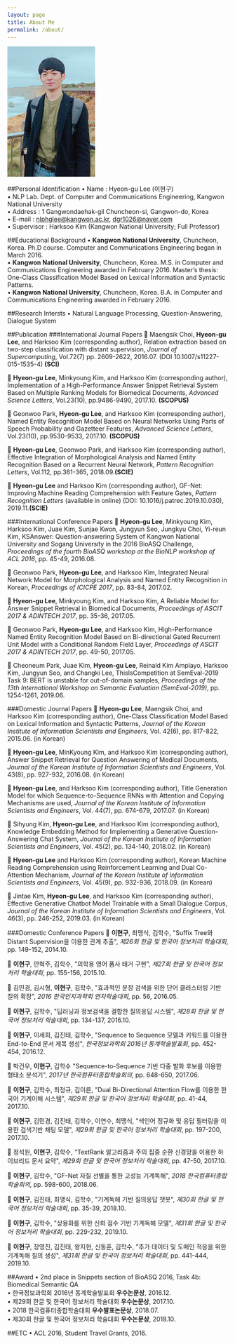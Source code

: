 ```yaml
---
layout: page
title: About Me
permalink: /about/
---
```


![](images/profile.png "Profile")


##Personal Identification
•	Name : Hyeon-gu Lee (이현구)<br>
•	NLP Lab. Dept. of Computer and Communications Engineering, Kangwon National University<br>
•	Address : 1 Gangwondaehak-gil Chuncheon-si, Gangwon-do, Korea<br>
•	E-mail : nlphglee@kangwon.ac.kr, dgr1026@naver.com<br>
•	Supervisor : Harksoo Kim (Kangwon National University; Full Professor)<br>

##Educational Background
•	<B>Kangwon National University</B>, Chuncheon, Korea. Ph.D course. Computer and Communications Engineering began in March 2016.<br>
•	<B>Kangwon National University</B>, Chuncheon, Korea. M.S. in Computer and Communications Engineering awarded in February 2016. Master’s thesis: One-Class Classification Model Based on Lexical Information and Syntactic Patterns.<br>
•	<B>Kangwon National University</B>, Chuncheon, Korea. B.A. in Computer and Communications Engineering awarded in February 2016.<br>

##Research Intersts
•	Natural Language Processing, Question-Answering, Dialogue System

##Publication
###International Journal Papers
	Maengsik Choi, <B>Hyeon-gu Lee</B>, and Harksoo Kim (corresponding author), Relation extraction based on two-step classification with distant supervision, <i>Journal of Supercomputing</i>, Vol.72(7) pp. 2609-2622, 2016.07. (DOI 10.1007/s11227-015-1535-4) <B>(SCI)</B>

	<B>Hyeon-gu Lee</B>, Minkyoung Kim, and Harksoo Kim (corresponding author), Implementation of a High-Performance Answer Snippet Retrieval System Based on Multiple Ranking Models for Biomedical Documents, <i>Advanced Science Letters</i>, Vol.23(10), pp.9486-9490, 2017.10. <B>(SCOPUS)</B>

	Geonwoo Park, <B>Hyeon-gu Lee</B>, and Harksoo Kim (corresponding author), Named Entity Recognition Model Based on Neural Networks Using Parts of Speech Probability and Gazetteer Features, <i>Advanced Science Letters</i>, Vol.23(10), pp.9530-9533, 2017.10. <B>(SCOPUS)</B>

	<B>Hyeon-gu Lee</B>, Geonwoo Park, and Harksoo Kim (corresponding author), Effective Integration of Morphological Analysis and Named Entity Recognition Based on a Recurrent Neural Network, <i>Pattern Recognition Letters</i>, Vol.112, pp.361-365, 2018.09.<B>(SCIE)</B>

	<B>Hyeon-gu Lee</B> and Harksoo Kim (corresponding author), GF-Net: Improving Machine Reading Comprehension with Feature Gates, <i>Pattern Recognition Letters</i> (available in online) (DOI: 10.1016/j.patrec.2019.10.030), 2019.11.<B>(SCIE)</B>

###International Conference Papers
	<B>Hyeon-gu Lee</B>, Minkyoung Kim, Harksoo Kim, Juae Kim, Sunjae Kwon, Jungyun Seo, Jungkyu Choi, Yi-reun Kim, KSAnswer: Question-answering System of Kangwon National University and Sogang University in the 2016 BioASQ Challenge, <i>Proceedings of the fourth BioASQ workshop at the BioNLP workshop of ACL 2016</i>, pp. 45-49, 2016.08.

	Geonwoo Park, <B>Hyeon-gu Lee</B>, and Harksoo Kim, Integrated Neural Network Model for Morphological Analysis and Named Entity Recognition in Korean, <i>Proceedings of ICICPE 2017</i>, pp. 83-84, 2017.02.

	<B>Hyeon-gu Lee</B>, Minkyoung Kim, and Harksoo Kim, A Reliable Model for Answer Snippet Retrieval in Biomedical Documents, <i>Proceedings of ASCIT 2017 & ADINTECH 2017</i>, pp. 35-36, 2017.05.

	Geonwoo Park, <B>Hyeon-gu Lee</B>, and Harksoo Kim, High-Performance Named Entity Recognition Model Based on Bi-directional Gated Recurrent Unit Model with a Conditional Random Field Layer, <i>Proceedings of ASCIT 2017 & ADINTECH 2017</i>, pp. 49-50, 2017.05.

	Cheoneum Park, Juae Kim, <B>Hyeon-gu Lee</B>, Reinald Kim Amplayo, Harksoo Kim, Jungyun Seo, and Changki Lee, ThisIsCompetition at SemEval-2019 Task 9: BERT is unstable for out-of-domain samples, <i>Proceedings of the 13th International Workshop on Semantic Evaluation (SemEval-2019)</i>, pp. 1254-1261, 2019.06.

###Domestic Journal Papers
	<B>Hyeon-gu Lee</B>, Maengsik Choi, and Harksoo Kim (corresponding author), One-Class Classification Model Based on Lexical Information and Syntactic Patterns, <i>Journal of the Korean Institute of Information Scientists and Engineers</i>, Vol. 42(6), pp. 817-822, 2015.06. (in Korean)

	<B>Hyeon-gu Lee</B>, MinKyoung Kim, and Harksoo Kim (corresponding author), Answer Snippet Retrieval for Question Answering of Medical Documents, <i>Journal of the Korean Institute of Information Scientists and Engineers</i>, Vol. 43(8), pp. 927-932, 2016.08. (in Korean)

	<B>Hyeon-gu Lee</B>, and Harksoo Kim (corresponding author), Title Generation Model for which Sequence-to-Sequence RNNs with Attention and Copying Mechanisms are used, <i>Journal of the Korean Institute of Information Scientists and Engineers</i>, Vol. 44(7), pp. 674-679, 2017.07. (in Korean)

	Sihyung Kim, <B>Hyeon-gu Lee</B>, and Harksoo Kim (corresponding author), Knowledge Embedding Method for Implementing a Generative Question-Answering Chat System, <i>Journal of the Korean Institute of Information Scientists and Engineers</i>, Vol. 45(2), pp. 134-140, 2018.02. (in Korean)

	<B>Hyeon-gu Lee</B> and Harksoo Kim (corresponding author), Korean Machine Reading Comprehension using Reinforcement Learning and Dual Co-Attention Mechanism, <i>Journal of the Korean Institute of Information Scientists and Engineers</i>, Vol. 45(9), pp. 932-936, 2018.09. (in Korean)

	Jintae Kim, <B>Hyeon-gu Lee</B>, and Harksoo Kim (corresponding author), Effective Generative Chatbot Model Trainable with a Small Dialogue Corpus, <i>Journal of the Korean Institute of Information Scientists and Engineers</i>, Vol. 46(3), pp. 246-252, 2019.03. (in Korean)

###Domestic Conference Papers
	<B>이현구</B>, 최맹식, 김학수, "Suffix Tree와 Distant Supervision을 이용한 관계 추출", <i>제26회 한글 및 한국어 정보처리 학술대회</i>, pp. 149-152, 2014.10.<br>

	 <B>이현구</B>, 안혁주, 김학수, "의학용 영어 품사 태거 구현", <i>제27회 한글 및 한국어 정보처리 학술대회</i>, pp. 155-156, 2015.10.<br>

	 김민경, 김시형, <B>이현구</B>, 김학수, "효과적인 문장 검색을 위한 단어 클러스터링 기반 질의 확장", <i>2016 한국인지과학회 연차학술대회</i>, pp. 56, 2016.05.<br>

	 <B>이현구</B>, 김학수, "딥러닝과 정보검색을 결합한 질의응답 시스템", <i>제28회 한글 및 한국어 정보처리 학술대회</i>, pp. 134-137, 2016.10.<br>

	 <B>이현구</B>, 이세희, 김진태, 김학수, "Sequence to Sequence 모델과 키워드를 이용한 End-to-End 문서 제목 생성", <i>한국정보과학회 2016년 동계학술발표회</i>, pp. 452-454, 2016.12.<br>

	 박건우, <B>이현구</B>, 김학수 "Sequence-to-Sequence 기반 다중 발화 후보를 이용한 형태소 분석기", <i>2017년 한국컴퓨터종합학술회의</i>, pp. 648-650, 2017.06.<br>

	 <B>이현구</B>, 김학수, 최정규, 김이른, "Dual Bi-Directional Attention Flow를 이용한 한국어 기계이해 시스템", <i>제29회 한글 및 한국어 정보처리 학술대회</i>, pp. 41-44, 2017.10.<br>

	 <B>이현구</B>, 김민경, 김진태, 김학수, 이연수, 최맹식, "색인어 정규화 및 응답 필터링을 이용한 검색기반 채팅 모델", <i>제29회 한글 및 한국어 정보처리 학술대회</i>, pp. 197-200, 2017.10.<br>

	 정석원, <B>이현구</B>, 김학수, "TextRank 알고리즘과 주의 집중 순환 신경망을 이용한 하이브리드 문서 요약", <i>제29회 한글 및 한국어 정보처리 학술대회</i>, pp. 47-50, 2017.10.<br>

	 <B>이현구</B>, 김학수, "GF-Net 자질 선별을 통한 고성능 기계독해", <i>2018 한국컴퓨터종합학술회의</i>, pp. 598-600, 2018.06.<br>

	 <B>이현구</B>, 김진태, 최맹식, 김학수, "기계독해 기반 질의응답 챗봇", <i>제30회 한글 및 한국어 정보처리 학술대회</i>, pp. 35-39, 2018.10.<br>

	 <B>이현구</B>, 김학수, "상용화를 위한 신뢰 점수 기반 기계독해 모델", <i>제31회 한글 및 한국어 정보처리 학술대회</i>, pp. 229-232, 2019.10.<br>

	 <B>이현구</B>, 장영진, 김진태, 왕지현, 신동훈, 김학수, "추가 데이터 및 도메인 적응을 위한 기계독해 질의 생성", <i>제31회 한글 및 한국어 정보처리 학술대회</i>, pp. 441-444, 2019.10.<br>

##Award
•	2nd place in Snippets section of BioASQ 2016, Task 4b: Biomedical Semantic QA<br>
•	한국정보과학회 2016년 동계학술발표회 <B>우수논문상</B>, 2016.12.<br>
•	제29회 한글 및 한국어 정보처리 학술대회 <B>우수논문상</B>, 2017.10.<br>
•	2018 한국컴퓨터종합학술대회 <B>우수발표논문상</B>, 2018.07.<br>
•	제30회 한글 및 한국어 정보처리 학술대회 <B>우수논문상</B>, 2018.10.<br>

##ETC
•	ACL 2016, Student Travel Grants, 2016.<br>